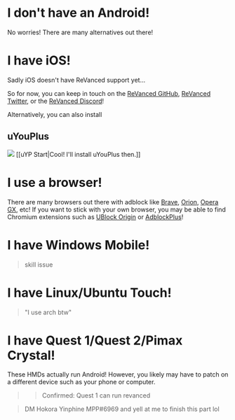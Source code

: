 # I don't have an Android!
No worries! There are many alternatives out there!

# I have iOS!
Sadly iOS doesn't have ReVanced support yet...

So for now, you can keep in touch on the [ReVanced GitHub](https://github.com/ReVanced), [ReVanced Twitter](https://twitter.com/ReVancedapp), or the [ReVanced Discord](http://ReVanced.app/discord)!

Alternatively, you can also install
## uYouPlus

![](https://cdn.discordapp.com/attachments/803186540359450664/1100960373282193449/image_2023-04-26_182246728_1.gif) [[uYP Start|Cool! I'll install uYouPlus then.]]

# I use a browser!
There are many browsers out there with adblock like <a href="https://brave.com/download/">Brave</a>, <a href="https://browser.kagi.com">Orion</a>, <a href="https://www.opera.com/gx">Opera GX</a>, etc! If you want to stick with your own browser, you may be able to find Chromium extensions such as <a href="https://ublockorigin.com">UBlock Origin</a> or <a href="https://www.adblockplus.org/en/download">AdblockPlus</a>!

# I have Windows Mobile!
> skill issue

# I have Linux/Ubuntu Touch!
> "I use arch btw"

# I have Quest 1/Quest 2/Pimax Crystal!
These HMDs actually run Android! However, you likely may have to patch on a different device such as your phone or computer. 
>> Confirmed: Quest 1 can run revanced 

> DM Hokora Yinphine MPP#6969 and yell at me to finish this part lol
